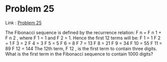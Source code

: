 Problem 25
=======

Link : [Problem 25](http://projecteuler.net/problem=25 "Problem 25")
 
 The Fibonacci sequence is defined by the recurrence relation: 
 F  n   = F  n  1  + F  n  2 , where F 1  = 1 and F 2  = 1. 
 Hence the first 12 terms will be: 
 F 1  = 1 
F 2  = 1 
F 3  = 2 
F 4  = 3 
F 5  = 5 
F 6  = 8 
F 7  = 13 
F 8  = 21 
F 9  = 34 
F 10  = 55 
F 11  = 89 
F 12  = 144 
 The 12th term, F 12 , is the first term to contain three digits. 
 What is the first term in the Fibonacci sequence to contain 1000 digits? 

  
